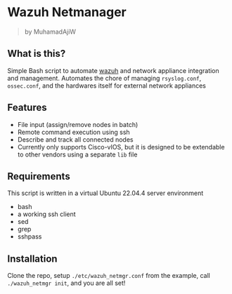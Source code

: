 # Wazuh Netmanager
> by MuhamadAjiW

## What is this?
Simple Bash script to automate [wazuh](https://wazuh.com/) and network appliance integration and management. Automates the chore of managing `rsyslog.conf`, `ossec.conf`, and the hardwares itself for external network appliances

## Features
- File input (assign/remove nodes in batch)
- Remote command execution using ssh
- Describe and track all connected nodes
- Currently only supports Cisco-vIOS, but it is designed to be extendable to other vendors using a separate `lib` file

## Requirements
This script is written in a virtual Ubuntu 22.04.4 server environment
- bash
- a working ssh client
- sed
- grep
- sshpass

## Installation
Clone the repo, setup `./etc/wazuh_netmgr.conf` from the example, call `./wazuh_netmgr init`, and you are all set!
